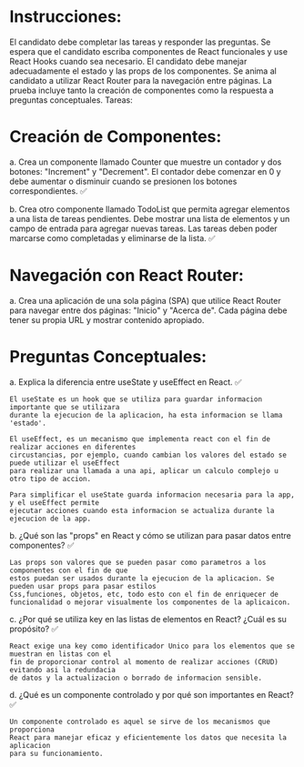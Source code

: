 # Instrucciones:

El candidato debe completar las tareas y responder las preguntas.
Se espera que el candidato escriba componentes de React funcionales y use React Hooks cuando sea necesario.
El candidato debe manejar adecuadamente el estado y las props de los componentes.
Se anima al candidato a utilizar React Router para la navegación entre páginas.
La prueba incluye tanto la creación de componentes como la respuesta a preguntas conceptuales.
Tareas:

# Creación de Componentes:

a. Crea un componente llamado Counter que muestre un contador y dos botones: "Increment" y "Decrement". El contador debe comenzar en 0 y debe aumentar o disminuir cuando se presionen los botones correspondientes. ✅

b. Crea otro componente llamado TodoList que permita agregar elementos a una lista de tareas pendientes. Debe mostrar una lista de elementos y un campo de entrada para agregar nuevas tareas. Las tareas deben poder marcarse como completadas y eliminarse de la lista. ✅

# Navegación con React Router:

a. Crea una aplicación de una sola página (SPA) que utilice React Router para navegar entre dos páginas: "Inicio" y "Acerca de". Cada página debe tener su propia URL y mostrar contenido apropiado.

# Preguntas Conceptuales:

a. Explica la diferencia entre useState y useEffect en React. ✅

    El useState es un hook que se utiliza para guardar informacion importante que se utilizara
    durante la ejecucion de la aplicacion, ha esta informacion se llama 'estado'.

    El useEffect, es un mecanismo que implementa react con el fin de realizar acciones en diferentes
    circustancias, por ejemplo, cuando cambian los valores del estado se puede utilizar el useEffect
    para realizar una llamada a una api, aplicar un calculo complejo u otro tipo de accion.

    Para simplificar el useState guarda informacion necesaria para la app, y el useEffect permite 
    ejecutar acciones cuando esta informacion se actualiza durante la ejecucion de la app.

b. ¿Qué son las "props" en React y cómo se utilizan para pasar datos entre componentes? ✅

    Las props son valores que se pueden pasar como parametros a los componentes con el fin de que
    estos puedan ser usados durante la ejecucion de la aplicacion. Se pueden usar props para pasar estilos
    Css,funciones, objetos, etc, todo esto con el fin de enriquecer de funcionalidad o mejorar visualmente los componentes de la aplicaicon.  

c. ¿Por qué se utiliza key en las listas de elementos en React? ¿Cuál es su propósito? ✅

    React exige una key como identificador Unico para los elementos que se muestran en listas con el
    fin de proporcionar control al momento de realizar acciones (CRUD) evitando asi la redundacia
    de datos y la actualizacion o borrado de informacion sensible.

d. ¿Qué es un componente controlado y por qué son importantes en React? ✅

    Un componente controlado es aquel se sirve de los mecanismos que proporciona
    React para manejar eficaz y eficientemente los datos que necesita la aplicacion
    para su funcionamiento. 
